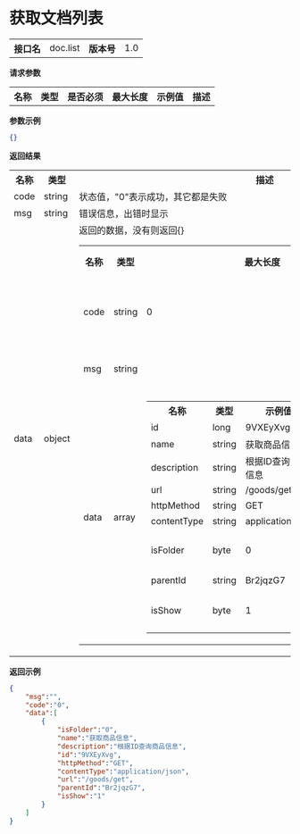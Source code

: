 
# 获取文档列表


<table>
    <tr>
        <th>接口名</th>
        <td>doc.list</td>
        <th>版本号</th>
        <td>1.0</td>
    </tr>
</table>

**请求参数**

<table>
    <tr>
        <th>名称</th>
        <th>类型</th>
        <th>是否必须</th>
        <th>最大长度</th>
        <th>示例值</th>
        <th>描述</th>
    </tr>
    </table>

**参数示例**

```json
{}
```

**返回结果**

<table>
    <tr>
        <th>名称</th>
        <th>类型</th>
        <th>描述</th>
    </tr>
    <tr>
        <td>code</td>
        <td>string</td>
        <td>状态值，"0"表示成功，其它都是失败</td>
    </tr>
    <tr>
        <td>msg</td>
        <td>string</td>
        <td>错误信息，出错时显示</td>
    </tr>
        <tr>
        <td>data</td>
        <td>object</td>
        <td>返回的数据，没有则返回{}
            <table>
                <tr>
                    <th>名称</th>
                    <th>类型</th>
                    <th>最大长度</th>
                    <th>示例值</th>
                    <th>描述</th>
                </tr>
                                <tr><td>code</td><td>string</td><td>0</td><td>状态值，"0"表示成功，其它都是失败<br/></td></tr>
                                <tr><td>msg</td><td>string</td><td></td><td>错误信息，出错时显示<br/></td></tr>
                                <tr><td>data</td><td>array</td><td><table><tr><th>名称</th><th>类型</th><th>示例值</th><th>描述</th></tr><tr><td>id</td><td>long</td><td>9VXEyXvg</td><td>文档id<br/></td></tr><tr><td>name</td><td>string</td><td>获取商品信息</td><td>文档名称<br/></td></tr><tr><td>description</td><td>string</td><td>根据ID查询商品信息</td><td>文档概述<br/></td></tr><tr><td>url</td><td>string</td><td>/goods/get</td><td>url<br/></td></tr><tr><td>httpMethod</td><td>string</td><td>GET</td><td>http方法<br/></td></tr><tr><td>contentType</td><td>string</td><td>application/json</td><td>contentType<br/></td></tr><tr><td>isFolder</td><td>byte</td><td>0</td><td>是否是分类，0：不是，1：是<br/></td></tr><tr><td>parentId</td><td>string</td><td>Br2jqzG7</td><td>父节点<br/></td></tr><tr><td>isShow</td><td>byte</td><td>1</td><td>是否显示，1：显示，0：不显示<br/></td></tr></table></td><td>文档数组<br/></td></tr>
                            </table>
        </td>
    </tr>
    </table>

**返回示例**

```json
{
	"msg":"",
	"code":"0",
	"data":[
		{
			"isFolder":"0",
			"name":"获取商品信息",
			"description":"根据ID查询商品信息",
			"id":"9VXEyXvg",
			"httpMethod":"GET",
			"contentType":"application/json",
			"url":"/goods/get",
			"parentId":"Br2jqzG7",
			"isShow":"1"
		}
	]
}
```


